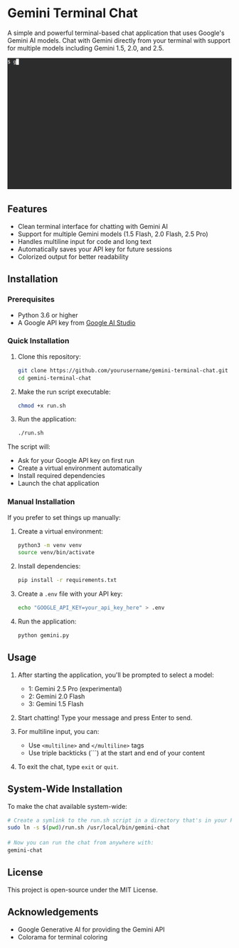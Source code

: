 # Gemini Terminal Chat

A simple and powerful terminal-based chat application that uses Google's Gemini AI models. Chat with Gemini directly from your terminal with support for multiple models including Gemini 1.5, 2.0, and 2.5.

![Demo](demo.gif)

## Features

- Clean terminal interface for chatting with Gemini AI
- Support for multiple Gemini models (1.5 Flash, 2.0 Flash, 2.5 Pro)
- Handles multiline input for code and long text
- Automatically saves your API key for future sessions
- Colorized output for better readability

## Installation

### Prerequisites

- Python 3.6 or higher
- A Google API key from [Google AI Studio](https://makersuite.google.com/app/apikey)

### Quick Installation

1. Clone this repository:
   ```bash
   git clone https://github.com/yourusername/gemini-terminal-chat.git
   cd gemini-terminal-chat
   ```

2. Make the run script executable:
   ```bash
   chmod +x run.sh
   ```

3. Run the application:
   ```bash
   ./run.sh
   ```

The script will:
- Ask for your Google API key on first run
- Create a virtual environment automatically
- Install required dependencies
- Launch the chat application

### Manual Installation

If you prefer to set things up manually:

1. Create a virtual environment:
   ```bash
   python3 -m venv venv
   source venv/bin/activate
   ```

2. Install dependencies:
   ```bash
   pip install -r requirements.txt
   ```

3. Create a `.env` file with your API key:
   ```bash
   echo "GOOGLE_API_KEY=your_api_key_here" > .env
   ```

4. Run the application:
   ```bash
   python gemini.py
   ```

## Usage

1. After starting the application, you'll be prompted to select a model:
   - 1: Gemini 2.5 Pro (experimental)
   - 2: Gemini 2.0 Flash
   - 3: Gemini 1.5 Flash

2. Start chatting! Type your message and press Enter to send.

3. For multiline input, you can:
   - Use `<multiline>` and `</multiline>` tags
   - Use triple backticks (```) at the start and end of your content

4. To exit the chat, type `exit` or `quit`.

## System-Wide Installation

To make the chat available system-wide:

```bash
# Create a symlink to the run.sh script in a directory that's in your PATH
sudo ln -s $(pwd)/run.sh /usr/local/bin/gemini-chat

# Now you can run the chat from anywhere with:
gemini-chat
```

## License

This project is open-source under the MIT License.

## Acknowledgements

- Google Generative AI for providing the Gemini API
- Colorama for terminal coloring 